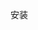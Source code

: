 <!--
 * @Description:
 * @Author: moon
 * @Date: 2021-11-30 16:36:39
 * @LastEditors: hy
 * @LastEditTime: 2021-11-30 16:40:27
-->
安装